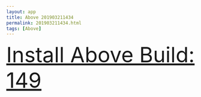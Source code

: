 ```yaml
---
layout: app
title: Above 201903211434
permalink: 201903211434.html
tags: [Above]
---
```

<div class="pure-g">
    <div class="pure-u-1-1" style="font-size: 4em">
        <a class="pure-button-primary" href="itms-services://?action=download-manifest&url=https%3A%2F%2Flitsungyisigono.github.io%2FTestScript%2Fmanifests%2F201903211434.plist"><i class="fa fa-download" aria-hidden="true"></i>Install Above Build: 149</a>
    </div>
</div>